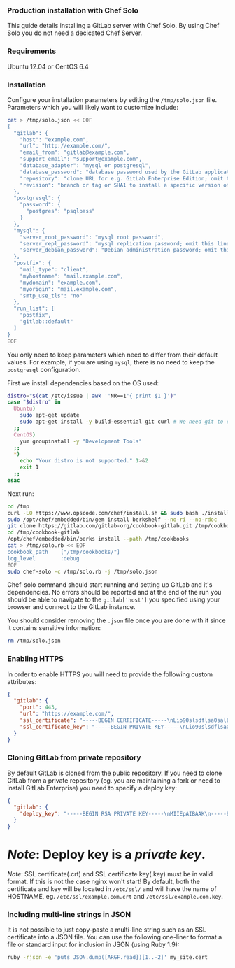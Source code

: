 ### Production installation with Chef Solo

This guide details installing a GitLab server with Chef Solo.
By using Chef Solo you do not need a decicated Chef Server.

### Requirements

Ubuntu 12.04 or CentOS 6.4

### Installation

Configure your installation parameters by editing the `/tmp/solo.json` file.
Parameters which you will likely want to customize include:

```bash
cat > /tmp/solo.json << EOF
{
  "gitlab": {
    "host": "example.com",
    "url": "http://example.com/",
    "email_from": "gitlab@example.com",
    "support_email": "support@example.com",
    "database_adapter": "mysql or postgresql",
    "database_password": "database password used by the GitLab application",
    "repository": "clone URL for e.g. GitLab Enterprise Edition; omit this line to use Community Edition",
    "revision": "branch or tag or SHA1 to install a specific version of GitLab, e.g. 6-4-stable"
  },
  "postgresql": {
    "password": {
      "postgres": "psqlpass"
    }
  },
  "mysql": {
    "server_root_password": "mysql root password",
    "server_repl_password": "mysql replication password; omit this line for a random password",
    "server_debian_password": "Debian administration password; omit this line for a random password"
  },
  "postfix": {
    "mail_type": "client",
    "myhostname": "mail.example.com",
    "mydomain": "example.com",
    "myorigin": "mail.example.com",
    "smtp_use_tls": "no"
  },
  "run_list": [
    "postfix",
    "gitlab::default"
  ]
}
EOF
```

You only need to keep parameters which need to differ from their default values.
For example, if you are using `mysql`, there is no need to keep the `postgresql` configuration.

First we install dependencies based on the OS used:

```bash
distro="$(cat /etc/issue | awk ''NR==1'{ print $1 }')"
case "$distro" in
  Ubuntu)
    sudo apt-get update
    sudo apt-get install -y build-essential git curl # We need git to clone the cookbook, newer version will be compiled using the cookbook
  ;;
  CentOS)
    yum groupinstall -y "Development Tools"
  ;;
  *)
    echo "Your distro is not supported." 1>&2
    exit 1
  ;;
esac
```

Next run:

```bash
cd /tmp
curl -LO https://www.opscode.com/chef/install.sh && sudo bash ./install.sh -v 11.4.4
sudo /opt/chef/embedded/bin/gem install berkshelf --no-ri --no-rdoc
git clone https://gitlab.com/gitlab-org/cookbook-gitlab.git /tmp/cookbook-gitlab
cd /tmp/cookbook-gitlab
/opt/chef/embedded/bin/berks install --path /tmp/cookbooks
cat > /tmp/solo.rb << EOF
cookbook_path    ["/tmp/cookbooks/"]
log_level        :debug
EOF
sudo chef-solo -c /tmp/solo.rb -j /tmp/solo.json
```

Chef-solo command should start running and setting up GitLab and it's dependencies.
No errors should be reported and at the end of the run you should be able to navigate to the
`gitlab['host']` you specified using your browser and connect to the GitLab instance.

You should consider removing the `.json` file once you are done with it since
it contains sensitive information:

```bash
rm /tmp/solo.json
```
### Enabling HTTPS

In order to enable HTTPS you will need to provide the following custom attributes:

```json
{
  "gitlab": {
    "port": 443,
    "url": "https://example.com/",
    "ssl_certificate": "-----BEGIN CERTIFICATE-----\nLio90slsdflsa0salLfjfFLJQOWWWWFLJFOAlll0029043jlfssLSIlccihhopqs\n-----END CERTIFICATE-----",
    "ssl_certificate_key": "-----BEGIN PRIVATE KEY-----\nLio90slsdflsa0salLfjfFLJQOWWWWFLJFOAlll0029043jlfssLSIlccihhopqs\n-----END PRIVATE KEY-----"
  }
}
```

### Cloning GitLab from private repository

By default GitLab is cloned from the public repository.
If you need to clone GitLab from a private repository (eg. you are maintaining a fork or need to install GitLab Enterprise) you need to specify a deploy key:

```json
{
  "gitlab": {
    "deploy_key": "-----BEGIN RSA PRIVATE KEY-----\nMIIEpAIBAAK\n-----END RSA PRIVATE KEY-----"
  }
}
```

*Note*: Deploy key is a *private key*.
=======
*Note*: SSL certificate(.crt) and SSL certificate key(.key) must be in valid format. If this is not the case nginx won't start! By default, both the certificate and key will be located in `/etc/ssl/` and will have the name of HOSTNAME, eg. `/etc/ssl/example.com.crt` and `/etc/ssl/example.com.key`.

### Including multi-line strings in JSON
It is not possible to just copy-paste a multi-line string such as an SSL certificate into a JSON file.
You can use the following one-liner to format a file or standard input for inclusion in JSON (using Ruby 1.9):

```bash
ruby -rjson -e 'puts JSON.dump([ARGF.read])[1..-2]' my_site.cert
```
